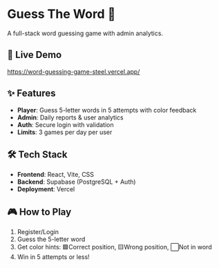 # Guess The Word 🎯

A full-stack word guessing game with admin analytics.

## 🚀 Live Demo
https://word-guessing-game-steel.vercel.app/

## ✨ Features
- **Player**: Guess 5-letter words in 5 attempts with color feedback
- **Admin**: Daily reports & user analytics
- **Auth**: Secure login with validation
- **Limits**: 3 games per day per user

## 🛠️ Tech Stack
- **Frontend**: React, Vite, CSS
- **Backend**: Supabase (PostgreSQL + Auth)
- **Deployment**: Vercel

## 🎮 How to Play
1. Register/Login
2. Guess the 5-letter word
3. Get color hints: 🟩Correct position, 🟨Wrong position, ⬜Not in word
4. Win in 5 attempts or less!
